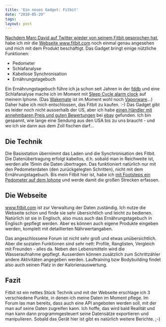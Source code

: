 ```yaml
---
title: 'Ein neues Gadget: Fitbit'
date: "2010-05-29"
tags: 
layout: post
---
```

<p><a href="http://twitter.com/marc_david/status/14777311762">Nachdem Marc David auf Twitter wieder von seinem Fitbit gesprochen hat</a>, habe ich mir die <a href="http://www.fitbit.com">Webseite www.fitbit.com</a> noch einmal genau angesehen und mich mit dem Produkt beschäftigt. Das Gadget bringt einige nützliche Funktionen:</p>

<p><ul>
	<li>Pedometer</li>
	<li>Schlafanalyse</li>
	<li>Kabellose Synchronisation</li>
	<li>Ernährungstagebuch</li>
</ul></p>

<p>Ein Ernährungstagebuch führe ich ja schon seit Jahren in der <a href="http://fddb.info">fddb</a> und eine Schlafanalyse mache ich im Moment mit <a href="http://itunes.apple.com/de/app/sleep-cycle-alarm-clock/id320606217?mt=8">Sleep Cycle alarm clock</a> auf meinem Iphone. (Das <a href="http://wakemate.com">Wakemate</a> ist im Moment wohl noch <a href="http://de.wikipedia.org/wiki/Vaporware">Vaporware</a>...) Daher habe ich mich entschlossen, das Fitbit zu kaufen. :-) Das Gadget gibt es leider noch nicht ausserhalb der US, aber ich habe <a href="http://myworld.ebay.de/wileysprockett/">einen Händler mit annehmbaren Preis und guten Bewertungen</a> bei <a href="http://www.ebay.de">ebay</a> gefunden. Ich bin gespannt, wie lange eine Sendung aus den USA bis zu uns braucht - und wo ich sie dann aus dem Zoll fischen darf...</p>

<h2>Die Technik</h2>

<p>Die Basisstation übernimmt das Laden und die Synchronisation des Fitbit. Die Datenübertragung erfolgt kabellos, d.h. sobald man in Reichweite ist, werden alle 15min die Daten übertragen. Das funktioniert natürlich nur mit den Pedometerdaten (den zurückgelegten Schritten), nicht mit dem Ernährungstagebuch. Bis mein Fitbit hier ist, habe ich <a href="http://itunes.apple.com/de/app/footsteps-pedometer/id329766980?mt=8">mit Footsteps ein Pedometer auf dem Iphone</a> und werde damit die großen Strecken erfassen.</p>

<h2>Die Webseite</h2>

<p><a href="http://www.fitbit.com">www.fitbit.com</a> ist zur Verwaltung der Daten zuständig. Ich nutze die Webseite schon und finde sie sehr übersichtlich und leicht zu bedienen. Natürlich ist sie in Englisch, also muss auch das Ernährungstagebuch in Englisch gepflegt werden. Aber es können auch eigene Produkte eingeben werden, komplett mit detaillierten Nährwertangaben.</p>

<p>Das angeschlossene Forum ist nicht sehr groß und etwas unübersichtlich. Aber die sozialen Funktionen sind sehr nett: Profile, Ranglisten, Vergleich mit Freunden - alles da.  Neben den Lebensmitteln wird die Wasseraufnahme gepflegt. Ausserdem können zusätzlich zum Schrittzähler andere Aktivitäten angegeben werden. Lauftraining bzw Bodybuilding findet also auch seinen Platz in der Kalorienauswertung.</p>

<h2>Fazit</h2>

<p>Fitbit ist ein nettes Stück Technik und mit der Webseite erschlage ich 3 verschiedene Punkte, in denen ich meine Daten im Moment pflege. Im Forum las man bereits, dass auch eine API angeboten werden soll, mit der man auf seine Daten zugreifen kann. Ich hoffe, das wird bald Realität und man kann dann programmgesteuert seine Datensätze exportieren und manipulieren.  Sobald das Gerät hier ist gibt es natürlich weitere Berichte. ;-)</p>
